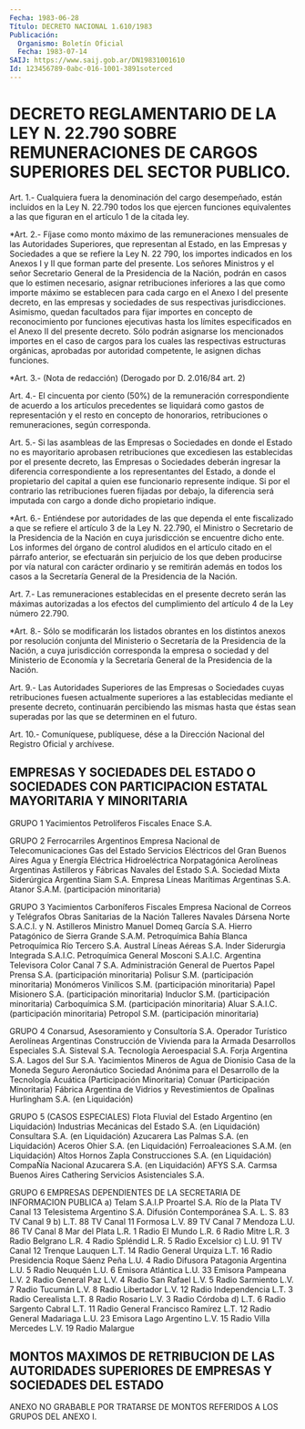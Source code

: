 ```yaml
---
Fecha: 1983-06-28
Título: DECRETO NACIONAL 1.610/1983
Publicación:
  Organismo: Boletín Oficial
  Fecha: 1983-07-14
SAIJ: https://www.saij.gob.ar/DN19831001610
Id: 123456789-0abc-016-1001-3891soterced
---
```

# DECRETO REGLAMENTARIO DE LA LEY N. 22.790 SOBRE REMUNERACIONES DE CARGOS SUPERIORES DEL SECTOR PUBLICO.

<a id="1"></a>
Art. 1.- Cualquiera fuera la denominación del cargo desempeñado,  están incluidos  en  la  Ley N. 22.790 todos los que ejercen funciones equivalentes a las que  figuran  en el artículo 1 de la citada ley.

<a id="2"></a>
*Art.  2.-  Fíjase  como  monto  máximo  de las remuneraciones mensuales de  las  Autoridades  Superiores,  que  representan   al Estado,  en las Empresas y Sociedades a que se refiere la Ley N. 22 790, los importes indicados  en los Anexos I y II que forman parte del presente.  Los  señores  Ministros  y  el  señor   Secretario  General  de  la Presidencia de  la  Nación,  podrán  en  casos    que  lo  estimen necesario, asignar retribuciones inferiores a las que  como importe máximo  se  establecen  para cada cargo en el Anexo I del presente decreto,  en  las  empresas  y sociedades   de   sus  respectivas jurisdicciones.  Asimismo,  quedan  facultados  para fijar importes en  concepto  de reconocimiento  por  funciones  ejecutivas    hasta    los  límites especificados  en  el  Anexo  II del presente decreto. Sólo  podrán asignarse los mencionados importes  en  el  caso de cargos para los cuales  las respectivas  estructuras  orgánicas,    aprobadas  por autoridad competente, le asignen dichas funciones.

<a id="3"></a>
*Art. 3.- (Nota de redacción) (Derogado por D. 2.016/84 art. 2)

<a id="4"></a>
Art.  4.-  El  cincuenta  por  ciento (50%) de la remuneración correspondiente  de  acuerdo  a  los  artículos    precedentes   se liquidará como  gastos de representación y el resto en concepto de honorarios, retribuciones  o  remuneraciones,  según  corresponda.

<a id="5"></a>
Art. 5.- Si las asambleas de las Empresas o Sociedades en donde el Estado no es mayoritario aprobasen retribuciones que excediesen las establecidas por   el  presente  decreto,  las  Empresas  o Sociedades deberán ingresar  la diferencia  correspondiente  a los representantes  del  Estado,  a donde el propietario del capital a quien ese funcionario represente indique.  Si  por el contrario las retribuciones  fueren  fijadas  por  debajo,  la  diferencia será imputada con cargo a donde dicho propietario indique.

<a id="6"></a>
*Art. 6.- Entiéndese por autoridades de las que dependa el ente fiscalizado  a que se refiere el artículo 3 de la Ley N. 22.790, el Ministro o Secretario de  la  Presidencia  de  la  Nación  en cuya jurisdicción se encuentre dicho ente.  Los  informes  del órgano de control aludidos en el artículo citado en el párrafo anterior,  se  efectuarán  sin  perjuicio  de los que deben  producirse por  vía  natural  con  carácter ordinario y  se remitirán además en todos los casos a la Secretaría  General  de la Presidencia de la Nación.

<a id="7"></a>
Art. 7.- Las remuneraciones establecidas en el presente decreto serán  las máximas  autorizadas a los efectos del cumplimiento del artículo 4 de la Ley número 22.790.

<a id="8"></a>
*Art.  8.-  Sólo  se  modificarán los listados obrantes en los distintos anexos  por  resolución    conjunta   del  Ministerio o Secretaría  de  la Presidencia  de la Nación, a cuya  jurisdicción corresponda la empresa o sociedad  y  del  Ministerio de Economía y la Secretaría General de la Presidencia de la Nación.

<a id="9"></a>
Art.  9.-  Las  Autoridades  Superiores  de  las  Empresas  o Sociedades cuyas retribuciones fuesen actualmente superiores a las establecidas  mediante el presente decreto, continuarán percibiendo las  mismas hasta   que  éstas sean  superadas  por  las  que  se determinen en el futuro.

<a id="10"></a>
Art. 10.- Comuníquese, publíquese, dése a la Dirección Nacional del Registro Oficial y archívese.

## EMPRESAS  Y  SOCIEDADES  DEL  ESTADO O SOCIEDADES CON PARTICIPACION ESTATAL MAYORITARIA Y MINORITARIA

<a id="1"></a>
GRUPO 1  Yacimientos Petrolíferos Fiscales  Enace S.A.

<a id="2"></a>
GRUPO 2  Ferrocarriles Argentinos  Empresa Nacional de Telecomunicaciones  Gas del Estado  Servicios Eléctricos del Gran Buenos Aires  Agua y Energía Eléctrica  Hidroeléctrica Norpatagónica  Aerolíneas Argentinas  Astilleros y Fábricas Navales del Estado S.A.  Sociedad Mixta Siderúrgica Argentina  Siam S.A.  Empresa Líneas Marítimas Argentinas S.A.  Atanor S.A.M. (participación minoritaria)

<a id="3"></a>
GRUPO 3  Yacimientos Carboníferos Fiscales  Empresa Nacional de Correos y Telégrafos  Obras Sanitarias de la Nación  Talleres Navales Dársena Norte S.A.C.I. y N.  Astilleros Ministro Manuel Domeq García S.A.  Hierro Patagónico de Sierra Grande S.A.M.  Petroquímica Bahía Blanca  Petroquímica Río Tercero S.A.  Austral Líneas Aéreas S.A.  Inder  Siderurgia Integrada S.A.I.C.  Petroquímica General Mosconi S.A.I.C.  Argentina Televisora Color Canal 7 S.A.  Administración General de Puertos  Papel Prensa S.A. (participación minoritaria)  Polisur S.M. (participación minoritaria)  Monómeros    Vinílicos    S.M.   (participación  minoritaria)  Papel Misionero S.A. (participación minoritaria)  Induclor S.M. (participación minoritaria)  Carboquímica S.M. (participación minoritaria)  Aluar S.A.I.C. (participación minoritaria)  Petropol S.M. (participación minoritaria)

<a id="4"></a>
GRUPO 4  Conarsud, Asesoramiento y Consultoría S.A.  Operador Turístico Aerolíneas Argentinas  Construcción de Vivienda para la Armada  Desarrollos Especiales S.A.  Sisteval S.A.  Tecnología Aeroespacial S.A.  Forja Argentina S.A.  Lagos del Sur S.A.  Yacimientos Mineros de Agua de Dionisio  Casa de la Moneda  Seguro Aeronáutico  Sociedad  Anónima  para  el  Desarrollo  de  la Tecnología Acuática (Participación Minoritaria)  Conuar (Participación Minoritaria)  Fábrica  Argentina  de  Vidrios  y  Revestimientos    de   Opalinas Hurlingham S.A. (en Liquidación)

<a id="5"></a>
GRUPO 5 (CASOS ESPECIALES)  Flota    Fluvial    del  Estado  Argentino  (en  Liquidación)  Industrias  Mecánicas    del  Estado  S.A.  (en  Liquidación)  Consultara S.A. (en Liquidación)  Azucarera Las Palmas S.A. (en Liquidación)  Aceros Ohier S.A. (en Liquidación)  Ferroaleaciones S.A.M. (en Liquidación)  Altos  Hornos  Zapla  Construcciones  S.A.  (en  Liquidación)  CompaÑía Nacional Azucarera S.A. (en Liquidación)  AFYS S.A.  Carmsa  Buenos Aires Cathering  Servicios Asistenciales S.A.

<a id="6"></a>
GRUPO  6 EMPRESAS DEPENDIENTES DE LA SECRETARIA DE INFORMACION PUBLICA a) Telam S.A.I.P  Proartel S.A.  Río de la Plata TV Canal 13  Telesistema Argentino S.A.  Difusión Contemporánea S.A.  L. S. 83 TV Canal 9  b) L.T. 88 TV Canal 11 Formosa  L.V. 89 TV Canal 7 Mendoza  L.U. 86 TV Canal 8 Mar del Plata  L.R. 1 Radio El Mundo  L.R. 6 Radio Mitre  L.R. 3 Radio Belgrano  L.R. 4 Radio Spléndid  L.R. 5 Radio Excelsior  c) L.U. 91 TV Canal 12 Trenque Lauquen  L.T. 14 Radio General Urquiza  L.T. 16 Radio Presidencia Roque Sáenz Peña  L.U. 4 Radio Difusora Patagonia Argentina  L.U. 5 Radio Neuquén  L.U. 6 Emisora Atlántica  L.U. 33 Emisora Pampeana  L.V. 2 Radio General Paz  L.V. 4 Radio San Rafael  L.V. 5 Radio Sarmiento  L.V. 7 Radio Tucumán  L.V. 8 Radio Libertador  L.V. 12 Radio Independencia  L.T. 3 Radio Cerealista  L.T. 8 Radio Rosario  L.V. 3 Radio Córdoba  d) L.T. 6 Radio Sargento Cabral  L.T. 11 Radio General Francisco Ramírez  L.T. 12 Radio General Madariaga  L.U. 23 Emisora Lago Argentino  L.V. 15 Radio Villa Mercedes  L.V. 19 Radio Malargue

## MONTOS  MAXIMOS  DE  RETRIBUCION  DE  LAS AUTORIDADES SUPERIORES DE EMPRESAS Y SOCIEDADES DEL ESTADO

<a id="1"></a>
ANEXO NO GRABABLE POR TRATARSE DE MONTOS REFERIDOS A LOS GRUPOS DEL ANEXO I.